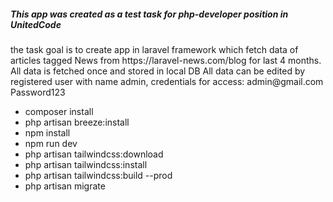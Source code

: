 <h5>This app was created as a test task for php-developer position in UnitedCode</h5>
<p>
    the task goal is to create app in laravel framework which fetch data of articles tagged News from https://laravel-news.com/blog for last 4 months.
    <br>
    All data is fetched once and stored in local DB
    All data can be edited by registered user with name admin, credentials for access: admin@gmail.com Password123
    
</p>
<ul>
<li>composer install</li>
<li>php artisan breeze:install</li>
<li>npm install</li>
<li>npm run dev</li>
<li>php artisan tailwindcss:download</li>
<li>php artisan tailwindcss:install</li>
<li>php artisan tailwindcss:build --prod</li>
<li>php artisan migrate</li>
</ul>
